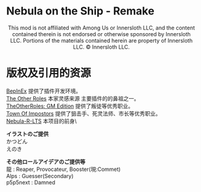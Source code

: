 # Nebula on the Ship - Remake
<p align="center">
This mod is not affiliated with Among Us or Innersloth LLC, and the content contained therein is not endorsed or otherwise sponsored by Innersloth LLC. Portions of the materials contained herein are property of Innersloth LLC. © Innersloth LLC.</p>

# 版权及引用的资源

[BepInEx](https://github.com/BepInEx) 提供了插件开发环境。\
[The Other Roles](https://github.com/Eisbison/TheOtherRoles) 本家灵感来源 主要插件的的鼻祖之一。\
[TheOtherRoles: GM Edition](https://github.com/yukinogatari/TheOtherRoles-GM) 提供了叛徒等优秀职业。\
[Town Of Impostors](https://github.com/Town-of-Impostors/TownOfImpostors) 提供了狙击手、死灵法师、市长等优秀职业。\
[Nebula-R-LTS](https://github.com/ZsFabTest/Nebula-R-LTS) 本项目的前身\

**イラストのご提供**\
かつどん\
えのき

**その他ロールアイデアのご提供等**\
龍 : Reaper, Provocateur, Booster(現:Commet)\
Alps : Guesser(Secondary)\
p5p5next : Damned
